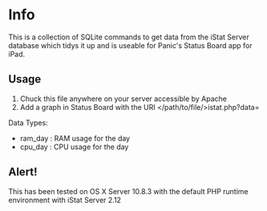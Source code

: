 # Info
This is a collection of SQLite commands to get data from the iStat Server database which tidys it up and is useable for Panic's Status Board app for iPad.

## Usage
1. Chuck this file anywhere on your server accessible by Apache
2. Add a graph in Status Board with the URI </path/to/file/>istat.php?data=<data type>

Data Types:
* ram_day : RAM usage for the day
* cpu_day : CPU usage for the day

## Alert!
This has been tested on OS X Server 10.8.3 with the default PHP runtime environment with iStat Server 2.12
